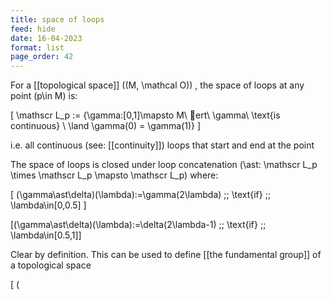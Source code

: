 ```yaml
---
title: space of loops
feed: hide
date: 16-04-2023
format: list
page_order: 42
---
```



For a [[topological space]]  \((M, \mathcal O)\) , the space of loops at any point  \(p\in M\)  is: 

\[
\mathscr L_p := \{\gamma:[0,1]\mapsto M\ ert\ \gamma\ \text{is continuous} \ \land \gamma(0) = \gamma(1)\}
\]

i.e. all continuous (see: [[continuity]]) loops that start and end at the point

The space of loops is closed under loop concatenation  \(\ast: \mathscr L_p \times \mathscr L_p \mapsto \mathscr L_p\)  where:

\[
(\gamma\ast\delta)(\lambda):=\gamma(2\lambda) \;\; \text{if}  \;\; \lambda\in[0,0.5]
\]



\[(\gamma\ast\delta)(\lambda):=\delta(2\lambda-1) \;\; \text{if}  \;\; \lambda\in[0.5,1]\]


Clear by definition. This can be used to define [[the fundamental group]] of a topological space

\[ \(